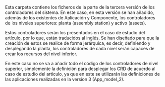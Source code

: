 Esta carpeta contiene los ficheros de la parte de la tercera versión de los controladores del sistema.  En este caso, en esta versión se han añadido, además de los existentes de Aplicación y Componente, los controladores de los niveles superiores: planta (assembly station) y activo (assets).

Estos controladores serán los presentados en el caso de estudio del artículo, por lo que, están traducidos al inglés. Se han diseñado para que la creación de estos se realice de forma jerárquica, es decir, definiendo y desplegando la planta, los controladores de cada nivel serán capaces de crear los recursos del nivel inferior.

En este caso no se va a añadir todo el código de los controladores de nivel superior, simplemente la definición para desplegar los CRD de acuerdo al caso de estudio del artículo, ya que en este se utilizarán las definiciones de las aplicaciones realizadas en la version 3 (App_model_2).